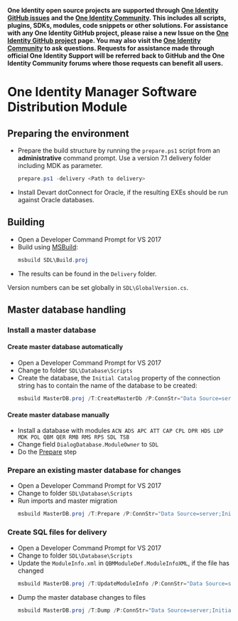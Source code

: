 **One Identity open source projects are supported through [One Identity GitHub issues](https://github.com/OneIdentity/ars-ps/issues) and the [One Identity Community](https://www.oneidentity.com/community/). This includes all scripts, plugins, SDKs, modules, code snippets or other solutions. For assistance with any One Identity GitHub project, please raise a new Issue on the [One Identity GitHub project](https://github.com/OneIdentity/ars-ps/issues) page. You may also visit the [One Identity Community](https://www.oneidentity.com/community/) to ask questions.  Requests for assistance made through official One Identity Support will be referred back to GitHub and the One Identity Community forums where those requests can benefit all users.**

# One Identity Manager Software Distribution Module

## Preparing the environment

* Prepare the build structure by running the `prepare.ps1` script from an **administrative** command prompt.
  Use a version 7.1 delivery folder including MDK as parameter.

    ```powershell
    prepare.ps1 -delivery <Path to delivery>
    ```

* Install Devart dotConnect for Oracle, if the resulting EXEs should be run against Oracle databases.

## Building

* Open a Developer Command Prompt for VS 2017
* Build using [MSBuild](https://docs.microsoft.com/en-us/visualstudio/msbuild/msbuild):
    ```powershell
    msbuild SDL\Build.proj
    ```
* The results can be found in the `Delivery` folder.

Version numbers can be set globally in `SDL\GlobalVersion.cs`.

## Master database handling

### Install a master database

#### Create master database automatically

* Open a Developer Command Prompt for VS 2017
* Change to folder `SDL\Database\Scripts`
* Create the database, the `Initial Catalog` property of the connection string has to contain the name of the database to be created:
  ```powershell
  msbuild MasterDB.proj /T:CreateMasterDb /P:ConnStr="Data Source=server;Initial Catalog=db;User ID=user;Password=pwd" 
  ```

#### Create master database manually 

* Install a database with modules `ACN ADS APC ATT CAP CPL DPR HDS LDP MDK POL QBM QER RMB RMS RPS SDL TSB`
* Change field `DialogDatabase.ModuleOwner` to `SDL`
* Do the [Prepare](#prepare) step

### <a name="prepare">Prepare an existing master database for changes</a>

* Open a Developer Command Prompt for VS 2017
* Change to folder `SDL\Database\Scripts`
* Run imports and master migration
  ```powershell
  msbuild MasterDB.proj /T:Prepare /P:ConnStr="Data Source=server;Initial Catalog=db;User ID=user;Password=pwd" 
  ```

### Create SQL files for delivery

* Open a Developer Command Prompt for VS 2017
* Change to folder `SDL\Database\Scripts`
* Update the `ModuleInfo.xml` in `QBMModuleDef.ModuleInfoXML`, if the file has changed
  ```powershell
  msbuild MasterDB.proj /T:UpdateModuleInfo /P:ConnStr="Data Source=server;Initial Catalog=db;User ID=user;Password=pwd" 
  ```
* Dump the master database changes to files
  ```powershell
  msbuild MasterDB.proj /T:Dump /P:ConnStr="Data Source=server;Initial Catalog=db;User ID=user;Password=pwd" 
  ```
